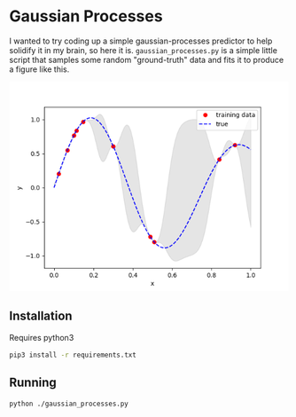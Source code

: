 # Gaussian Processes

I wanted to try coding up a simple gaussian-processes predictor to help solidify it in my brain, so here it is. `gaussian_processes.py` is a simple little script that samples some random "ground-truth" data and fits it to produce a figure like this.

![Example Output](./example_output.png)

## Installation
Requires python3
```bash
pip3 install -r requirements.txt
```

## Running
```bash
python ./gaussian_processes.py
```
